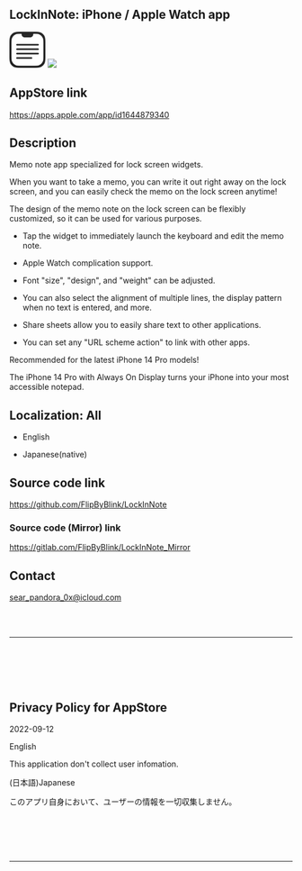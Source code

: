 LockInNote: iPhone / Apple Watch app
------------------------------------

<img src="LockInNote/Assets.xcassets/RoundedIcon.imageset/RoundedIcon.png" width="64">

<a href="https://apps.apple.com/app/id1644879340" target="blank">
    <img src="https://developer.apple.com/assets/elements/badges/download-on-the-app-store.svg">
</a>

AppStore link
--------------
https://apps.apple.com/app/id1644879340


Description
-------------
Memo note app specialized for lock screen widgets.

When you want to take a memo, you can write it out right away on the lock screen, and you can easily check the memo on the lock screen anytime!

The design of the memo note on the lock screen can be flexibly customized, so it can be used for various purposes.


- Tap the widget to immediately launch the keyboard and edit the memo note.

- Apple Watch complication support.

- Font "size", "design", and "weight" can be adjusted.

- You can also select the alignment of multiple lines, the display pattern when no text is entered, and more.

- Share sheets allow you to easily share text to other applications.

- You can set any "URL scheme action" to link with other apps.


Recommended for the latest iPhone 14 Pro models!

The iPhone 14 Pro with Always On Display turns your iPhone into your most accessible notepad.


Localization: All
------------------
- English

- Japanese(native)


Source code link
-------------------
https://github.com/FlipByBlink/LockInNote

### Source code (Mirror) link
https://gitlab.com/FlipByBlink/LockInNote_Mirror


Contact
---------
sear_pandora_0x@icloud.com


<br>
<br>

* * *

<br>
<br>
<br>
<br>


Privacy Policy for AppStore
----------------------------
2022-09-12


English

This application don't collect user infomation.


(日本語)Japanese

このアプリ自身において、ユーザーの情報を一切収集しません。


<br>
<br>
<br>
<br>

* * *

<br>
<br>

<!-- URL "Support page for AppStore" -->
<!-- https://flipbyblink.github.io/LockInNote/ -->
<!-- URL "Privacy Policy for AppStore" -->
<!-- https://flipbyblink.github.io/LockInNote/#privacy-policy-for-appstore -->
